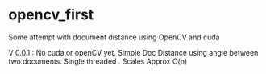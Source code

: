 # opencv_first
Some attempt with document distance using OpenCV and cuda 

V 0.0.1 : 
No cuda or openCV yet. Simple Doc Distance using angle between two documents. Single threaded . Scales Approx O(n)
